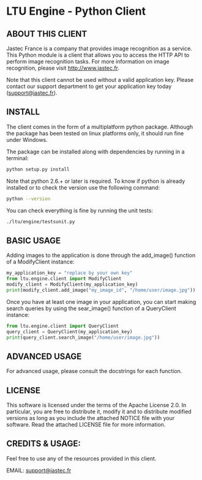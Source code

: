 
# LTU Engine - Python Client

## ABOUT THIS CLIENT
Jastec France is a company that provides image recognition as a service.
This Python module is a client that allows you to access the HTTP API to
perform image recognition tasks. For more information on image recognition,
please visit http://www.jastec.fr.


Note that this client cannot be used without a valid application key. Please
contact our support department to get your application key today
(support@jastec.fr).

## INSTALL
The client comes in the form of a multiplatform python package. Although the
package has been tested on linux platforms only, it should run fine under
Windows.

The package can be installed along with dependencies by running in a terminal:
```bash
python setup.py install
```

Note that python 2.6.+ or later is required.
To know if python is already installed or to check the version use the following command:
```bash
python --version
```

You can check everything is fine by running the unit tests:
```bash
./ltu/engine/testsunit.py
```

## BASIC USAGE
Adding images to the application is done through the add_image() function of a ModifyClient instance:
```python
my_application_key = "replace by your own key"
from ltu.engine.client import ModifyClient
modify_client = ModifyClient(my_application_key)
print(modify_client.add_image("my_image_id", "/home/user/image.jpg"))
```

Once you have at least one image in your application, you can start making
search queries by using the sear_image() function of a  QueryClient instance:
```python
from ltu.engine.client import QueryClient
query_client = QueryClient(my_application_key)
print(query_client.search_image("/home/user/image.jpg"))
```

## ADVANCED USAGE

For advanced usage, please consult the docstrings for each function.

## LICENSE
This software is licensed under the terms of the Apache License 2.0. In
particular, you are free to distribute it, modify it and to distribute modified
versions as long as you include the attached NOTICE file with your software.
Read the attached LICENSE file for more information.

## CREDITS & USAGE:
Feel free to use any of the resources provided in this client.

EMAIL: support@jastec.fr
